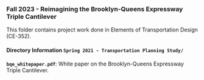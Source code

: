 ### Fall 2023 - Reimagining the Brooklyn-Queens Expressway Triple Cantilever
This folder contains project work done in Elements of Transportation Design (CE-352).

#### Directory Information `Spring 2021 - Transportation Planning Study/`
**`bqe_whitepaper.pdf`**: White paper on the Brooklyn-Queens Expressway Triple Cantilever. 


